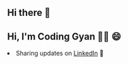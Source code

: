 ## Hi there 👋
<div class="Box-sc-g0xbh4-0 bJMeLZ js-snippet-clipboard-copy-unpositioned" data-hpc="true"><article class="markdown-body entry-content container-lg" itemprop="text"><div class="markdown-heading" dir="auto"><h1 tabindex="-1" class="heading-element" dir="auto">Hi, I'm Coding Gyan 👋🏾 😄</h1>
<li>Sharing updates on <a href="[https://www.linkedin.com/in/monicampowell/](https://www.linkedin.com/company/67482444/admin/feed/posts/?feedType=following)" rel="nofollow">LinkedIn</a> 💼</li>
</ul>
</article></div>

<!--
**codinggyan/codinggyan** is a ✨ _special_ ✨ repository because its `README.md` (this file) appears on your GitHub profile.

Here are some ideas to get you started:

- 🔭 I’m currently working on ...
- 🌱 I’m currently learning ...
- 👯 I’m looking to collaborate on ...
- 🤔 I’m looking for help with ...
- 💬 Ask me about ...
- 📫 How to reach me: ...
- 😄 Pronouns: ...
- ⚡ Fun fact: ...
-->
